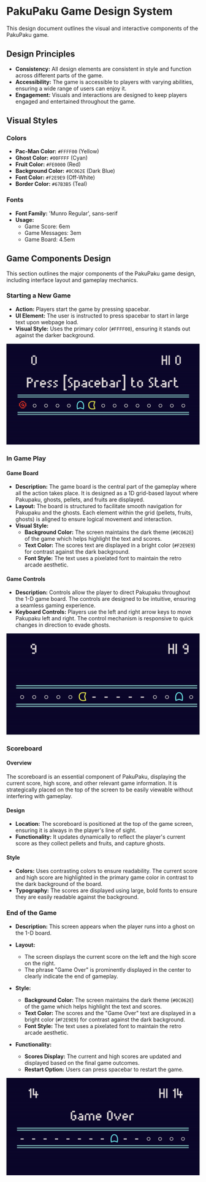 # PakuPaku Game Design System

This design document outlines the visual and interactive components of the PakuPaku game.


## Design Principles

- **Consistency:** All design elements are consistent in style and function across different parts of the game.
- **Accessibility:** The game is accessible to players with varying abilities, ensuring a wide range of users can enjoy it.
- **Engagement:** Visuals and interactions are designed to keep players engaged and entertained throughout the game.

## Visual Styles

### Colors

- **Pac-Man Color:** `#FFFF00` (Yellow)
- **Ghost Color:** `#00FFFF` (Cyan)
- **Fruit Color:** `#FE0000` (Red)
- **Background Color:** `#0C062E` (Dark Blue)
- **Font Color:** `#F2E9E9` (Off-White)
- **Border Color:** `#67B3B5` (Teal)

### Fonts

- **Font Family:** 'Munro Regular', sans-serif
- **Usage:**
  - Game Score: 6em
  - Game Messages: 3em
  - Game Board: 4.5em


## Game Components Design

This section outlines the major components of the PakuPaku game design, including interface layout and gameplay mechanics.

### Starting a New Game

- **Action:** Players start the game by pressing spacebar.
- **UI Element:** The user is instructed to press spacebar to start in large text upon webpage load.
- **Visual Style:** Uses the primary color (`#FFFF00`), ensuring it stands out against the darker background.

![Start screen](start.png)

### In Game Play

#### Game Board

- **Description:** The game board is the central part of the gameplay where all the action takes place. It is designed as a 1D grid-based layout where Pakupaku, ghosts, pellets, and fruits are displayed.
- **Layout:** The board is structured to facilitate smooth navigation for Pakupaku and the ghosts. Each element within the grid (pellets, fruits, ghosts) is aligned to ensure logical movement and interaction.
- **Visual Style:** 
    - **Background Color:** The screen maintains the dark theme (`#0C062E`) of the game which helps highlight the text and scores.
    - **Text Color:** The scores text are displayed in a bright color (`#F2E9E9`) for contrast against the dark background.
    - **Font Style:** The text uses a pixelated font to maintain the retro arcade aesthetic.

#### Game Controls

- **Description:** Controls allow the player to direct Pakupaku throughout the 1-D game board. The controls are designed to be intuitive, ensuring a seamless gaming experience.
- **Keyboard Controls:** Players use the left and right arrow keys to move Pakupaku left and right. The control mechanism is responsive to quick changes in direction to evade ghosts.

![In game with scoreboard](game.png)

### Scoreboard

#### Overview

The scoreboard is an essential component of PakuPaku, displaying the current score, high score, and other relevant game information. It is strategically placed on the top of the screen to be easily viewable without interfering with gameplay.

#### Design

- **Location:** The scoreboard is positioned at the top of the game screen, ensuring it is always in the player's line of sight.
- **Functionality:** It updates dynamically to reflect the player's current score as they collect pellets and fruits, and capture ghosts.

#### Style

- **Colors:** Uses contrasting colors to ensure readability. The current score and high score are highlighted in the primary game color in contrast to the dark background of the board.
- **Typography:** The scores are displayed using large, bold fonts to ensure they are easily readable against the background.


### End of the Game

- **Description:** This screen appears when the player runs into a ghost on the 1-D board.
  
- **Layout:**
  - The screen displays the current score on the left and the high score on the right.
  - The phrase "Game Over" is prominently displayed in the center to clearly indicate the end of gameplay.

- **Style:**
  - **Background Color:** The screen maintains the dark theme (`#0C062E`) of the game which helps highlight the text and scores.
  - **Text Color:** The scores and the "Game Over" text are displayed in a bright color (`#F2E9E9`) for contrast against the dark background.
  - **Font Style:** The text uses a pixelated font to maintain the retro arcade aesthetic.

- **Functionality:**
  - **Scores Display:** The current and high scores are updated and displayed based on the final game outcomes.
  - **Restart Option:** Users can press spacebar to restart the game.

![End](gameover.png)

